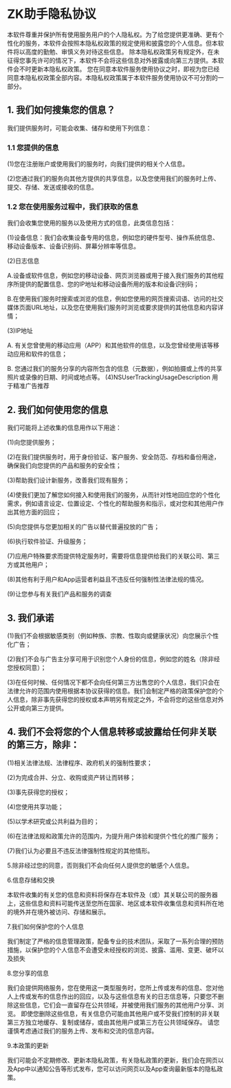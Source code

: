 # ZK助手隐私协议

本软件尊重并保护所有使用服务用户的个人隐私权。为了给您提供更准确、更有个性化的服务，本软件会按照本隐私权政策的规定使用和披露您的个人信息。但本软件将以高度的勤勉、审慎义务对待这些信息。 除本隐私权政策另有规定外，在未征得您事先许可的情况下，本软件不会将这些信息对外披露或向第三方提供。本软件会不时更新本隐私权政策。 您在同意本软件服务使用协议之时，即视为您已经同意本隐私权政策全部内容。本隐私权政策属于本软件服务使用协议不可分割的一部分。

## 1. 我们如何搜集您的信息？

我们提供服务时，可能会收集、储存和使用下列信息：

### 1.1 您提供的信息

(1)您在注册账户或使用我们的服务时，向我们提供的相关个人信息。

(2)您通过我们的服务向其他方提供的共享信息，以及您使用我们的服务时上传、提交、存储、发送或接收的信息。

### 1.2 您在使用服务过程中，我们获取的信息

我们会收集您使用的服务以及使用方式的信息，此类信息包括：

(1)设备信息：我们会收集设备专用的信息，例如您的硬件型号、操作系统信息、移动设备版本、设备识别码、屏幕分辨率等信息。

(2)日志信息

A.设备或软件信息，例如您的移动设备、网页浏览器或用于接入我们服务的其他程序所提供的配置信息、您的IP地址和移动设备所用的版本和设备识别码；

B.在使用我们服务时搜索或浏览的信息，例如您使用的网页搜索词语、访问的社交媒体页面URL地址，以及您在使用我们服务时浏览或要求提供的其他信息和内容详情；

(3)IP地址

A. 有关您曾使用的移动应用（APP）和其他软件的信息，以及您曾经使用该等移动应用和软件的信息；

B. 您通过我们的服务分享的内容所包含的信息（元数据），例如拍摄或上传的共享照片或录像的日期、时间或地点等。
(4)NSUserTrackingUsageDescription  用于精准广告推荐

## 2. 我们如何使用您的信息

我们可能将上述收集的信息用作以下用途：

(1)向您提供服务；

(2)在我们提供服务时，用于身份验证、客户服务、安全防范、存档和备份用途，确保我们向您提供的产品和服务的安全性；

(3)帮助我们设计新服务，改善我们现有服务；

(4)使我们更加了解您如何接入和使用我们的服务，从而针对性地回应您的个性化需求，例如语言设定、位置设定、个性化的帮助服务和指示，或对您和其他用户作出其他方面的回应；

(5)向您提供与您更加相关的广告以替代普遍投放的广告；

(6)执行软件验证、升级服务；

(7)应用户特殊要求而提供特定服务时，需要将信息提供给我们的关联公司、第三方或其他用户；

(8)其他有利于用户和App运营者利益且不违反任何强制性法律法规的情况。

(9)让您参与有关我们产品和服务的调查

## 3. 我们承诺

(1)我们不会根据敏感类别（例如种族、宗教、性取向或健康状况）向您展示个性化广告；

(2)我们不会与广告主分享可用于识别您个人身份的信息，例如您的姓名（除非经您授权同意）；

(3)在任何时候、任何情况下都不会向任何第三方出售您的个人信息，我们只会在法律允许的范围内使用根据本协议获得的信息。我们会制定严格的政策保护您的个人信息，除非事先获得您的授权或本声明另有规定之外，不会将您的这些信息对外公开或向第三方提供。

## 4. 我们不会将您的个人信息转移或披露给任何非关联的第三方，除非：

(1)相关法律法规、法律程序、政府机关的强制性要求；

(2)为完成合并、分立、收购或资产转让而转移；

(3)事先获得您的授权；

(4)您使用共享功能；

(5)以学术研究或公共利益为目的；

(6)在法律法规和政策允许的范围内，为提升用户体验和提供个性化的推广服务；

(7)我们认为必要且不违反法律强制性规定的其他情形。

5.除非经过您的同意，否则我们不会向任何人提供您的敏感个人信息。

6.信息存储和交换

本软件收集的有关您的信息和资料将保存在本软件及（或）其关联公司的服务器上，这些信息和资料可能传送至您所在国家、地区或本软件收集信息和资料所在地的境外并在境外被访问、存储和展示。

7.我们如何保护您的个人信息

我们制定了严格的信息管理政策，配备专业的技术团队，采取了一系列合理的预防措施，以保护您的个人信息不会遭受未经授权的浏览、披露、滥用、变更、破坏以及损失

8.您分享的信息

我们会提供网络服务，您在使用这一类型服务时，您所上传或发布的信息、您对他人上传或发布的信息作出的回应，以及与这些信息有关的日志信息等，只要您不删除这些信息，它们会一直留存在公共领域，并被使用我们服务的其他用户分享、浏览。 即使您删除这些信息，有关信息仍可能由其他用户或不受我们控制的非关联第三方独立地缓存、复制或储存，或由其他用户或第三方在公共领域保存。 请您谨慎考虑通过我们的服务上传、发布和交流的信息内容。

9.本政策的更新

我们可能会不定期修改、更新本隐私政策，有关隐私政策的更新，我们会在网页以及App中以通知公告等形式发布，您可以访问网页以及App查询最新版本的隐私政策。
